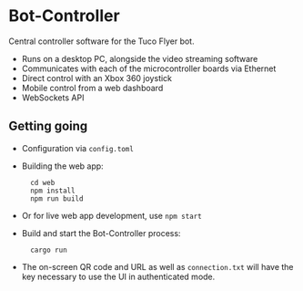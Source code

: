 # Bot-Controller

Central controller software for the Tuco Flyer bot.

* Runs on a desktop PC, alongside the video streaming software
* Communicates with each of the microcontroller boards via Ethernet
* Direct control with an Xbox 360 joystick
* Mobile control from a web dashboard
* WebSockets API

## Getting going

* Configuration via `config.toml`
* Building the web app:

		cd web
		npm install
		npm run build

* Or for live web app development, use `npm start`
* Build and start the Bot-Controller process:

		cargo run

* The on-screen QR code and URL as well as `connection.txt` will have the key necessary to use the UI in authenticated mode.

